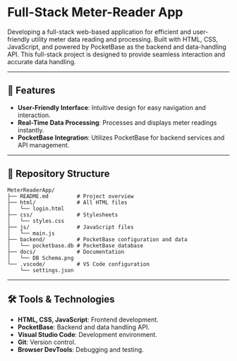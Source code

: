 # Full-Stack Meter-Reader App

Developing a full-stack web-based application for efficient and user-friendly utility meter data reading and processing. 
Built with HTML, CSS, JavaScript, and powered by PocketBase as the backend and data-handling API.
This full-stack project is designed to provide seamless interaction and accurate data handling.

---

## 🚀 Features

- **User-Friendly Interface**: Intuitive design for easy navigation and interaction.
- **Real-Time Data Processing**: Processes and displays meter readings instantly.
- **PocketBase Integration**: Utilizes PocketBase for backend services and API management.

---

## 📂 Repository Structure

```plaintext
MeterReaderApp/
├── README.md         # Project overview
├── html/             # All HTML files
│   └── login.html    
├── css/              # Stylesheets
│   └── styles.css
├── js/               # JavaScript files
│   └── main.js
├── backend/          # PocketBase configuration and data
│   └── pocketbase.db # PocketBase database
├── docs/             # Documentation
│   └── DB Schema.png
└── .vscode/          # VS Code configuration
    └── settings.json
```

---

## 🛠️ Tools & Technologies

- **HTML, CSS, JavaScript**: Frontend development.
- **PocketBase**: Backend and data handling API.
- **Visual Studio Code**: Development environment.
- **Git**: Version control.
- **Browser DevTools**: Debugging and testing.

